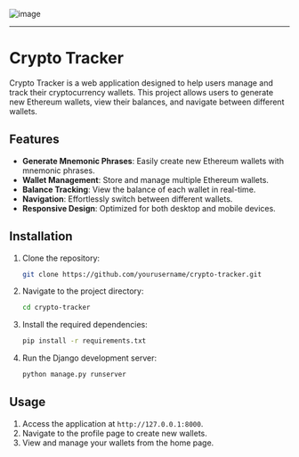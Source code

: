 ![image](https://github.com/user-attachments/assets/29bc9b31-ec3a-4ea4-a607-35d1a0f0730c)

---

# Crypto Tracker

Crypto Tracker is a web application designed to help users manage and track their cryptocurrency wallets. This project allows users to generate new Ethereum wallets, view their balances, and navigate between different wallets.

## Features
- **Generate Mnemonic Phrases**: Easily create new Ethereum wallets with mnemonic phrases.
- **Wallet Management**: Store and manage multiple Ethereum wallets.
- **Balance Tracking**: View the balance of each wallet in real-time.
- **Navigation**: Effortlessly switch between different wallets.
- **Responsive Design**: Optimized for both desktop and mobile devices.

## Installation
1. Clone the repository:
   ```bash
   git clone https://github.com/yourusername/crypto-tracker.git
   ```
2. Navigate to the project directory:
   ```bash
   cd crypto-tracker
   ```
3. Install the required dependencies:
   ```bash
   pip install -r requirements.txt
   ```
4. Run the Django development server:
   ```bash
   python manage.py runserver
   ```

## Usage
1. Access the application at `http://127.0.0.1:8000`.
2. Navigate to the profile page to create new wallets.
3. View and manage your wallets from the home page.

